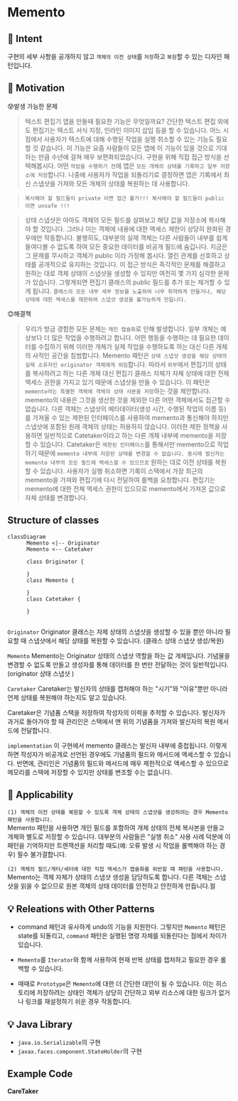 # Memento

## :bell: Intent
구현의 세부 사항을 공개하지 않고 `객체의 이전 상태`를 `저장`하고 `복원`할 수 있는 디자인 패턴입니다.


## :bell: Motivation
:cold_sweat:발생 가능한 문제

>텍스트 편집기 앱을 만들때 필요한 기능은 무엇일까요? 간단한 텍스트 편집 외에도 편집기는 텍스트 서식 지정, 인라인 이미지 삽입 등을 할 수 있습니다. 어느 시점에서 사용자가 텍스트에 대해 수행된 작업을 실행 취소할 수 있는 기능도 필요할 것 같습니다. 이 기능은 요즘 사람들이 모든 앱에 이 기능이 있을 것으로 기대하는 만큼 수년에 걸쳐 매우 보편화되었습니다. 
>구현을 위해 직접 접근 방식을 선택해봅시다. 어떤 `작업을 수행하기 전`에 앱은 `모든 개체의 상태를 기록하고 일부 저장소에 저장`합니다. 나중에 사용자가 작업을 되돌리기로 결정하면 앱은 기록에서 최신 스냅샷을 가져와 모든 개체의 상태를 복원하는 데 사용합니다.

>`복사해야 할 필드들이 private 이면 접근 불가!!! 복사해야 할 필드들이 public 이면 unsafe !!!`

>상태 스냅샷은 아마도 객체의 모든 필드를 살펴보고 해당 값을 저장소에 복사해야 할 것입니다. 그러나 이는 객체에 내용에 대한 액세스 제한이 상당히 완화된 경우에만 작동합니다. 불행히도, 대부분의 실제 객체는 다른 사람들이 내부를 쉽게 들여다볼 수 없도록 하여 모든 중요한 데이터를 비공개 필드에 숨깁니다.
>지금은 그 문제를 무시하고 객체가 public 이라 가정해 봅시다. 열린 관계를 선호하고 상태를 공개적으로 유지하는 것입니다. 이 접근 방식은 즉각적인 문제를 해결하고 원하는 대로 객체 상태의 스냅샷을 생성할 수 있지만 여전히 몇 가지 심각한 문제가 있습니다. 그렇게되면 편집기 클래스의 public 필드를 추가 또는 제거할 수 있게 됩니다. 
>`클래스의 모든 내부 세부 정보를 노출하여 너무 취약하게 만들거나, 해당 상태에 대한 액세스를 제한하여 스냅샷 생성을 불가능하게 만듭니다.`


:blush:해결책

> 우리가 방금 경험한 모든 문제는 `깨진 캡슐화`로 인해 발생합니다. 일부 개체는 예상보다 더 많은 작업을 수행하려고 합니다. 어떤 행동을 수행하는 데 필요한 데이터를 수집하기 위해 이러한 개체가 실제 작업을 수행하도록 하는 대신 다른 개체의 사적인 공간을 침범합니다. 
Memento 패턴은 `상태 스냅샷 생성을 해당 상태의 실제 소유자인 originator 객체에게 위임`합니다. 따라서 `외부`에서 편집기의 상태를 복사하려고 하는 다른 개체 대신 편집기 클래스 자체가 자체 상태에 대한 전체 액세스 권한을 가지고 있기 때문에 스냅샷을 만들 수 있습니다. 
> 이 패턴은 `memento라는 특별한 객체에 객체의 상태 사본을 저장`하는 것을 제안합니다. memento의 내용은 그것을 생산한 것을 제외한 다른 어떤 객체에서도 접근할 수 없습니다. 다른 객체는 스냅샷의 메타데이터(생성 시간, 수행된 작업의 이름 등)를 가져올 수 있는 제한된 인터페이스를 사용하여 memento과 통신해야 하지만 스냅샷에 포함된 원래 객체의 상태는 허용하지 않습니다.
> 이러한 제한 정책을 사용하면 일반적으로 Catetaker이라고 하는 다른 개체 내부에 memento을 저장할 수 있습니다. Catetaker은 `제한된 인터페이스`를 통해서만 memento으로 작업하기 때문에 `memento 내부에 저장된 상태를 변경할 수 없습니다. 동시에 발신자는 memento 내부의 모든 필드에 액세스할 수 있으므로` 원하는 대로 이전 상태를 복원할 수 있습니다.
> 사용자가 실행 취소하면 기록이 스택에서 가장 최근의 memento을 가져와 편집기에 다시 전달하여 롤백을 요청합니다. 편집기는 memento에 대한 전체 액세스 권한이 있으므로 memento에서 가져온 값으로 자체 상태를 변경합니다.


## Structure of classes
```mermaid
classDiagram
      Memento <|-- Originator
      Memento <-- Catetaker
      
      class Originator {
       
      }
      class Memento {
       
      }
      class Catetaker {
       
      }
   
```

`Originator`
Originator 클래스는 자체 상태의 스냅샷을 생성할 수 있을 뿐만 아니라 필요할 때 스냅샷에서 해당 상태를 복원할 수 있습니다. (클래스 상태 스냅샷 생성/복원)

`Memento`
Memento는 Originator 상태의 스냅샷 역할을 하는 값 개체입니다. 기념물을 변경할 수 없도록 만들고 생성자를 통해 데이터를 한 번만 전달하는 것이 일반적입니다. (originator 상태 스냅샷 )

`Caretaker`
Caretaker는 발신자의 상태를 캡처해야 하는 "시기"와 "이유"뿐만 아니라 언제 상태를 복원해야 하는지도 알고 있습니다.

Caretaker은 기념품 스택을 저장하여 작성자의 이력을 추적할 수 있습니다. 발신자가 과거로 돌아가야 할 때 관리인은 스택에서 맨 위의 기념품을 가져와 발신자의 복원 메서드에 전달합니다.

`implementation`
이 구현에서 memento 클래스는 발신자 내부에 중첩됩니다. 이렇게 하면 작성자가 비공개로 선언된 경우에도 기념품의 필드와 메서드에 액세스할 수 있습니다. 반면에, 관리인은 기념품의 필드와 메서드에 매우 제한적으로 액세스할 수 있으므로 메모리를 스택에 저장할 수 있지만 상태를 변조할 수는 없습니다.

## :balloon: Applicability
`(1) 객체의 이전 상태를 복원할 수 있도록 객체 상태의 스냅샷을 생성하려는 경우 Memento 패턴을 사용합니다.`   
Memento 패턴을 사용하면 개인 필드를 포함하여 개체 상태의 전체 복사본을 만들고 개체와 별도로 저장할 수 있습니다. 대부분의 사람들은 "실행 취소" 사용 사례 덕분에 이 패턴을 기억하지만 트랜잭션을 처리할 때도(예: 오류 발생 시 작업을 롤백해야 하는 경우) 필수 불가결합니다.

`(2) 객체의 필드/게터/세터에 대한 직접 액세스가 캡슐화를 위반할 때 패턴을 사용합니다.`  
Memento는 객체 자체가 상태의 스냅샷 생성을 담당하도록 합니다. 다른 객체는 스냅샷을 읽을 수 없으므로 원본 객체의 상태 데이터를 안전하고 안전하게 만듭니다.컬


## :bulb:  Releations with Other Patterns
- command 패턴과 유사하게 undo의 기능을 지원한다. 그렇지만  `Memento` 패턴은 state를 되돌리고, `command` 패턴은 실행된 명령 자체를 되돌린다는 점에서 차이가 있습니다.

- `Memento`를 `Iterator`와 함께 사용하여 현재 반복 상태를 캡처하고 필요한 경우 롤백할 수 있습니다.

- 때때로 `Prototype`은 `Memento`에 대한 더 간단한 대안이 될 수 있습니다. 이는 히스토리에 저장하려는 상태인 객체가 상당히 간단하고 외부 리소스에 대한 링크가 없거나 링크를 재설정하기 쉬운 경우 작동합니다.

## :bulb:  Java Library
- `java.io.Serializable`의 구현
- `javax.faces.component.StateHolder`의 구현


## Example Code
**CareTaker**



